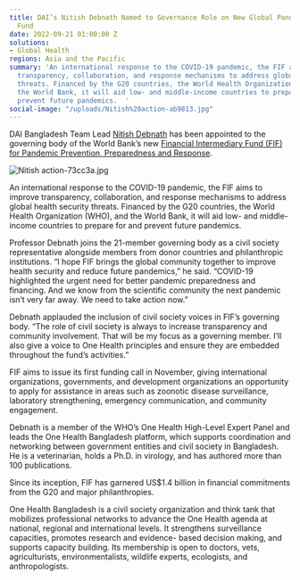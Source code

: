 ```yaml
---
title: DAI’s Nitish Debnath Named to Governance Role on New Global Pandemic Preparedness
  Fund
date: 2022-09-21 01:00:00 Z
solutions:
- Global Health
regions: Asia and the Pacific
summary: 'An international response to the COVID-19 pandemic, the FIF aims to improve
  transparency, collaboration, and response mechanisms to address global health security
  threats. Financed by the G20 countries, the World Health Organization (WHO), and
  the World Bank, it will aid low- and middle-income countries to prepare for and
  prevent future pandemics.  '
social-image: "/uploads/Nitish%20action-ab9813.jpg"
---
```


DAI Bangladesh Team Lead [Nitish Debnath](http://preview-dai.com/who-we-are/our-team/nitish-debnath) has been appointed to the governing body of the World Bank’s new [Financial Intermediary Fund (FIF) for Pandemic Prevention, Preparedness and Response](https://www.worldbank.org/en/programs/financial-intermediary-fund-for-pandemic-prevention-preparedness-and-response-ppr-fif).

![Nitish action-73cc3a.jpg](/uploads/Nitish%20action-73cc3a.jpg)

An international response to the COVID-19 pandemic, the FIF aims to improve transparency, collaboration, and response mechanisms to address global health security threats. Financed by the G20 countries, the World Health Organization (WHO), and the World Bank, it will aid low- and middle-income countries to prepare for and prevent future pandemics.  

Professor Debnath joins the 21-member governing body as a civil society representative alongside members from donor countries and philanthropic institutions. “I hope FIF brings the global community together to improve health security and reduce future pandemics,” he said. “COVID-19 highlighted the urgent need for better pandemic preparedness and financing. And we know from the scientific community the next pandemic isn’t very far away. We need to take action now.” 

Debnath applauded the inclusion of civil society voices in FIF’s governing body. “The role of civil society is always to increase transparency and community involvement. That will be my focus as a governing member. I’ll also give a voice to One Health principles and ensure they are embedded throughout the fund’s activities.”  

FIF aims to issue its first funding call in November, giving international organizations, governments, and development organizations an opportunity to apply for assistance in areas such as zoonotic disease surveillance, laboratory strengthening, emergency communication, and community engagement.  

Debnath is a member of the WHO’s One Health High-Level Expert Panel and leads the One Health Bangladesh platform, which supports coordination and networking between government entities and civil society in Bangladesh. He is a veterinarian, holds a Ph.D. in virology, and has authored more than 100 publications.  

Since its inception, FIF has garnered US$1.4 billion in financial commitments from the G20 and major philanthropies.  

<aside><p>One Health Bangladesh is a civil society organization and think tank that mobilizes professional networks to advance the One Health agenda at national, regional and international levels. It strengthens surveillance capacities, promotes research and evidence- based decision making, and supports capacity building. Its membership is open to doctors, vets, agriculturists, environmentalists, wildlife experts, ecologists, and anthropologists.  </p></aside>